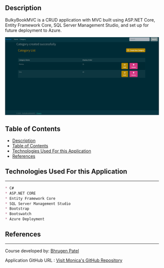 ## Description
BulkyBookMVC is a CRUD application with MVC built using ASP.NET Core, Entity Framework Core, SQL Server Management Studio, and set up for future deployment to Azure.

<img src="screenshot.png" alt="image of category list" />


## Table of Contents
  - [Description](#description)
  - [Table of Contents](#table-of-contents)
  - [Technologies Used For this Application](#technologies-used-for-this-application)
  - [References](#references)


## Technologies Used For this Application
---
```md
* C#
* ASP.NET CORE
* Entity Framework Core
* SQL Server Management Studio
* Bootstrap
* Bootswatch 
* Azure Deployment
```


## References
---
Course developed by: <a href= "https://www.youtube.com/watch?app=desktop&v=hZ1DASYd9rk&feature=youtu.be">Bhrugen Patel</a>

Application GitHub URL : <a href= "https://github.com/monicadolce/BullyBookMVC">Visit Monica's GitHub Repository</a> 

